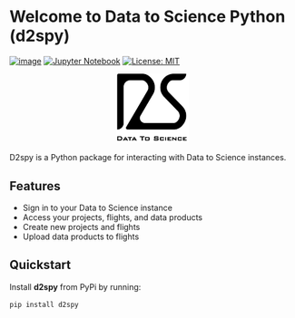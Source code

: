 # Welcome to Data to Science Python (d2spy)

[![image](https://colab.research.google.com/assets/colab-badge.svg)](https://colab.research.google.com/github/gdslab/d2spy/blob/master)
[![Jupyter Notebook](https://img.shields.io/badge/Open%20in%20JuypterHub%20-%20%233776AB?logo=jupyter&logoColor=%23F37626&labelColor=%23F5F5F5)](https://lab.d2s.org)
[![License: MIT](https://img.shields.io/badge/License-MIT-yellow.svg)](https://opensource.org/licenses/MIT)

<p align="center">
  <img
    src="./assets/d2s-logo-with-text-black.png"
    alt="Data to Science logo"
    width="128"
>

</p>

D2spy is a Python package for interacting with Data to Science instances.

## Features

- Sign in to your Data to Science instance
- Access your projects, flights, and data products
- Create new projects and flights
- Upload data products to flights

## Quickstart

Install **d2spy** from PyPi by running:

```python
pip install d2spy
```
